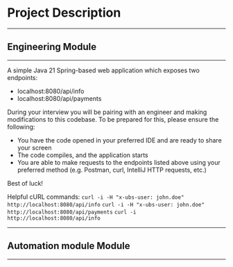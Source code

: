 # Project Description

---

## Engineering Module

---

A simple Java 21 Spring-based web application which exposes two endpoints:

- localhost:8080/api/info
- localhost:8080/api/payments

During your interview you will be pairing with an engineer and making modifications to this 
codebase. To be prepared for this, please ensure the following:
* You have the code opened in your preferred IDE and are ready to share your screen
* The code compiles, and the application starts
* You are able to make requests to the endpoints listed above using your 
preferred method (e.g. Postman, curl, IntelliJ HTTP requests, etc.)

Best of luck!

Helpful cURL commands:
`curl -i -H "x-ubs-user: john.doe" http://localhost:8080/api/info`
`curl -i -H "x-ubs-user: john.doe" http://localhost:8080/api/payments`
`curl -i http://localhost:8080/api/info`

---

## Automation module Module

---